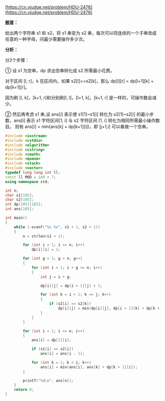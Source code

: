 [https://cn.vjudge.net/problem/HDU-2476](https://cn.vjudge.net/problem/HDU-2476)

**题意：**

给出两个字符串 s1 和 s2，将 s1 串变为 s2 串，每次可以将连续的一个子串改成任意的一种字母，问最少需要操作多少次。

**分析：**

分2个步骤：

① 设 s1 为空串，dp 求出空串转化成 s2 所需最小花费。
 
对于区间 [l, r]，k 在区间内，如果 s2[l]==s2[k]，那么 dp[l][r] = dp[l+1][k] + dp[k+1][r]。

因为刷 [l, k]，[k+1, r]和分别刷[l, l]，[l+1, k]，[k+1, r] 是一样的，可操作数会减少。

② 然后再考虑 s1 串,设 ans[i] 表示使 s1[1]~s1[i] 转化为 s2[1]~s2[i] 的最小步数，ans[i] 表示 s1 字符区间[1, i] 与 s2 字符区间 [1, i] 转化为相同所需最小操作数目。
则有 ans[i] = min(ans[k] + dp[k+1][i])，即 [j+1,i] 可以看做一个空串。

```c++
#include <iostream>
#include <cstdio>
#include <algorithm>
#include <cstring>
#include <cmath>
#include <queue>
#include <stack>
#include <vector>
typedef long long int ll;
const ll MOD = 1e9 + 7;
using namespace std;

int n;
char s1[105];
char s2[105];
int dp[105][105];
int ans[105];

int main()
{
	while (~scanf("%s %s", s1 + 1, s2 + 1))
	{
		n = strlen(s1 + 1);

		for (int i = 1; i <= n; i++)
			dp[i][i] = 1;

		for (int g = 1; g < n; g++)
		{
			for (int i = 1; i + g <= n; i++)
			{
				int j = i + g;

				dp[i][j] = dp[i + 1][j] + 1;

				for (int k = i + 1; k <= j; k++)
				{
					if (s2[i] == s2[k])
						dp[i][j] = min(dp[i][j], dp[i + 1][k] + dp[k + 1][j]);
				}
			}
		}

		for (int i = 1; i <= n; i++)
		{
			ans[i] = dp[1][i];

			if (s1[i] == s2[i])
				ans[i] = ans[i - 1];

			for (int k = 1; k < i; k++)
				ans[i] = min(ans[i], ans[k] + dp[k + 1][i]);
		}

		printf("%d\n", ans[n]);
	}
	return 0;
}
```

